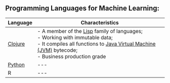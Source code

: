 ## Programming Languages for Machine Learning:

Language | Characteristics
--- | ---
<a href="./Clojure">Clojure</a> | - A member of the <a href="https://en.wikipedia.org/wiki/Lisp_(programming_language)">Lisp</a> family of languages;<br/>- Working with immutable data;<br/>- It compiles all functions to <a href="https://en.wikipedia.org/wiki/Java_virtual_machine">Java Virtual Machine (JVM)</a> bytecode;<br/>- Business production grade
<a href="./Python">Python</a> | ---
R | ---
